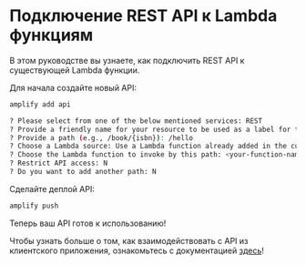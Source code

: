 # Подключение REST API к Lambda функциям

В этом руководстве вы узнаете, как подключить REST API к существующей Lambda функции.

Для начала создайте новый API:

```sh
amplify add api

? Please select from one of the below mentioned services: REST
? Provide a friendly name for your resource to be used as a label for this category in the project: myapi
? Provide a path (e.g., /book/{isbn}): /hello
? Choose a Lambda source: Use a Lambda function already added in the current Amplify project
? Choose the Lambda function to invoke by this path: <your-function-name>
? Restrict API access: N
? Do you want to add another path: N
```

Сделайте деплой API:

```sh
amplify push
```

Теперь ваш API готов к использованию!

Чтобы узнать больше о том, как взаимодействовать с API из клиентского приложения, ознакомьтесь с документацией [здесь](~/lib/restapi/getting-started.md)!